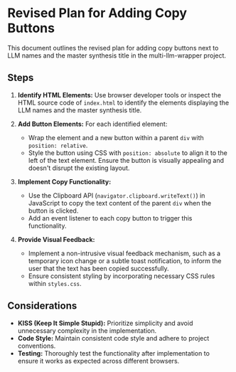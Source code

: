 # Revised Plan for Adding Copy Buttons

This document outlines the revised plan for adding copy buttons next to LLM names and the master synthesis title in the multi-llm-wrapper project.

## Steps

1. **Identify HTML Elements:** Use browser developer tools or inspect the HTML source code of `index.html` to identify the elements displaying the LLM names and the master synthesis title.

2. **Add Button Elements:** For each identified element:
    - Wrap the element and a new button within a parent `div` with `position: relative`.
    - Style the button using CSS with `position: absolute` to align it to the left of the text element. Ensure the button is visually appealing and doesn't disrupt the existing layout.

3. **Implement Copy Functionality:**
    - Use the Clipboard API (`navigator.clipboard.writeText()`) in JavaScript to copy the text content of the parent `div` when the button is clicked.
    - Add an event listener to each copy button to trigger this functionality.

4. **Provide Visual Feedback:**
    - Implement a non-intrusive visual feedback mechanism, such as a temporary icon change or a subtle toast notification, to inform the user that the text has been copied successfully.
    - Ensure consistent styling by incorporating necessary CSS rules within `styles.css`.

## Considerations

- **KISS (Keep It Simple Stupid):** Prioritize simplicity and avoid unnecessary complexity in the implementation.
- **Code Style:** Maintain consistent code style and adhere to project conventions.
- **Testing:** Thoroughly test the functionality after implementation to ensure it works as expected across different browsers.